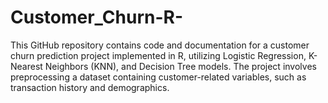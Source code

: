 # Customer_Churn-R-
This GitHub repository contains code and documentation for a customer churn prediction project implemented in R, utilizing Logistic Regression, K-Nearest Neighbors (KNN), and Decision Tree models. The project involves preprocessing a dataset containing customer-related variables, such as transaction history and demographics. 
